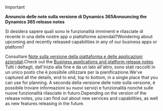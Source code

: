 > [!IMPORTANT]
> <span data-ttu-id="1247e-101">**Annuncio delle note sulla versione di Dynamics 365**</span><span class="sxs-lookup"><span data-stu-id="1247e-101">**Announcing the Dynamics 365 release notes**</span></span>
>
> <span data-ttu-id="1247e-102">Si desidera sapere quali sono le funzionalità imminenti e rilasciate di recente in una delle nostre app o piattaforme aziendali?</span><span class="sxs-lookup"><span data-stu-id="1247e-102">Wondering about upcoming and recently released capabilities in any of our business apps or platform?</span></span> 
> 
> <span data-ttu-id="1247e-103">Consultare [Note sulla versione della piattaforma e delle applicazioni aziendali](https://go.microsoft.com/fwlink/?linkid=2010158).</span><span class="sxs-lookup"><span data-stu-id="1247e-103">Check out the [Business applications and platform release notes](https://go.microsoft.com/fwlink/?linkid=2010158).</span></span> <span data-ttu-id="1247e-104">Tutti i dettagli, dall'inizio alla fine e da un lato all'altro, sono stati raccolti in un unico posto che è possibile utilizzare per la pianificazione.</span><span class="sxs-lookup"><span data-stu-id="1247e-104">We've captured all the details, end to end, top to bottom, in a single place that you can use for planning.</span></span> <span data-ttu-id="1247e-105">A seconda della versione delle note sulla versione, è possibile trovare informazioni su nuovi servizi e funzionalità nonché sulle nuove funzionalità rilasciate in futuro.</span><span class="sxs-lookup"><span data-stu-id="1247e-105">Depending on the version of the release notes, you can find out about new services and capabilities, as well as new features releasing in the future.</span></span>
